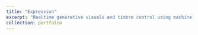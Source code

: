 ```yaml
---
title: "Expression"
excerpt: "Realtime generative visuals and timbre control using machine learning pose recognition(PoseNet)<br/><img src='/images/tn_expression.mp4'>"
collection: portfolio
---
```


